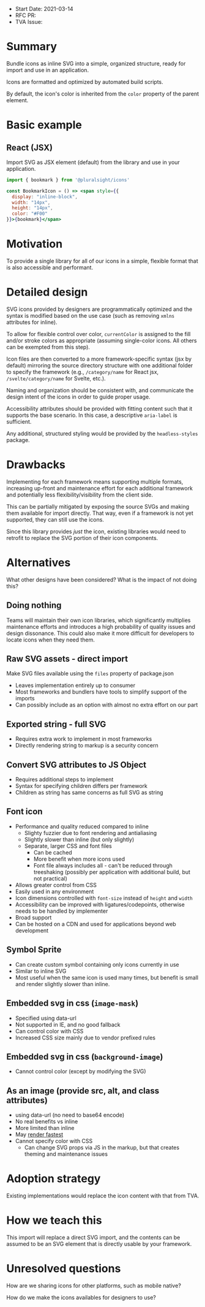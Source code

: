 - Start Date: 2021-03-14
- RFC PR:
- TVA Issue:

# Summary

Bundle icons as inline SVG into a simple, organized structure, ready for import and use in an application.

Icons are formatted and optimized by automated build scripts.

By default, the icon's color is inherited from the `color` property of the parent element.

# Basic example

## React (JSX)

Import SVG as JSX element (default) from the library and use in your application.

```jsx
import { bookmark } from '@pluralsight/icons'

const BookmarkIcon = () => <span style={{
  display: "inline-block",
  width: "14px",
  height: "14px",
  color: "#F00"
}}>{bookmark}</span>
```

# Motivation

To provide a single library for all of our icons in a simple, flexible format that is also accessible and performant.

# Detailed design

SVG icons provided by designers are programmatically optimized and the syntax is modified based on the use case (such as removing `xmlns` attributes for inline).

To allow for flexible control over color, `currentColor` is assigned to the fill and/or stroke colors as appropriate (assuming single-color icons. All others can be exempted from this step).

Icon files are then converted to a more framework-specific syntax (jsx by default) mirroring the source directory structure with one additional folder to specify the framework (e.g., `/category/name` for React jsx, `/svelte/category/name` for Svelte, etc.).

Naming and organization should be consistent with, and communicate the design intent of the icons in order to guide proper usage.

Accessibility attributes should be provided with fitting content such that it supports the base scenario.  In this case, a descriptive `aria-label` is sufficient.

Any additional, structured styling would be provided by the `headless-styles` package.

# Drawbacks

Implementing for each framework means supporting multiple formats, increasing up-front and maintenance effort for each additional framework and potentially less flexibility/visibility from the client side.

This can be partially mitigated by exposing the source SVGs and making them available for import directly.  That way, even if a framework is not yet supported, they can still use the icons.

Since this library provides *just* the icon, existing libraries would need to retrofit to replace the SVG portion of their icon components.

# Alternatives

What other designs have been considered? What is the impact of not doing this?

## Doing nothing

Teams will maintain their own icon libraries, which significantly multiplies maintenance efforts and introduces a high probability of quality issues and design dissonance.  This could also make it more difficult for developers to locate icons when they need them.

## Raw SVG assets - direct import

Make SVG files available using the `files` property of package.json

- Leaves implementation entirely up to consumer
- Most frameworks and bundlers have tools to simplify support of the imports
- Can possibly include as an option with almost no extra effort on our part

## Exported string - full SVG

- Requires extra work to implement in most frameworks
- Directly rendering string to markup is a security concern

## Convert SVG attributes to JS Object

- Requires additional steps to implement
- Syntax for specifying children differs per framework
- Children as string has same concerns as full SVG as string

## Font icon

- Performance and quality reduced compared to inline
  - Slighty fuzzier due to font rendering and antialiasing
  - Slightly slower than inline (but only slightly)
  - Separate, larger CSS and font files
    - Can be cached
    - More benefit when more icons used
    - Font file always includes all - can't be reduced through treeshaking (possibly per application with additional build, but not practical)
- Allows greater control from CSS
- Easily used in any environment
- Icon dimensions controlled with `font-size` instead of `height` and `width`
- Accessibility can be improved with ligatures/codepoints, otherwise needs to be handled by implementer
- Broad support
- Can be hosted on a CDN and used for applications beyond web development

## Symbol Sprite

- Can create custom symbol containing only icons currently in use
- Similar to inline SVG
- Most useful when the same icon is used many times, but benefit is small and render slightly slower than inline.

## Embedded svg in css (`image-mask`)

- Specified using data-url
- Not supported in IE, and no good fallback
- Can control color with CSS
- Increased CSS size mainly due to vendor prefixed rules

## Embedded svg in css (`background-image`)

- Cannot control color (except by modifying the SVG)

## As an image (provide src, alt, and class attributes)

- using data-url (no need to base64 encode)
- No real benefits vs inline
- More limited than inline
- May [render fastest](https://cloudfour.com/thinks/svg-icon-stress-test/)
- Cannot specify color with CSS
  - Can change SVG props via JS in the markup, but that creates theming and maintenance issues

# Adoption strategy

Existing implementations would replace the icon content with that from TVA.

# How we teach this

This import will replace a direct SVG import, and the contents can be assumed to be an SVG element that is directly usable by your framework.

# Unresolved questions

How are we sharing icons for other platforms, such as mobile native?

How do we make the icons availables for designers to use?
